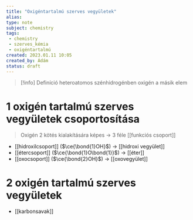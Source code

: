 ```yaml
---
title: "Oxigéntartalmú szerves vegyületek"
alias: 
type: note
subject: chemistry
tags:
 - chemistry
 - szerves_kémia
 - oxigéntartalmú
created: 2023.01.11 10:05
created_by: Ádám
status: draft
---
```

>[!info] Definíció
>heteroatomos szénhidrogénben oxigén a másik elem

# 1 oxigén tartalmú szerves vegyületek csoportosítása
> Oxigén 2 kötés kialakítására képes → 3 féle [[funkciós csoport]]
- [[hidroxilcsoport]] ($\ce{\bond{1}OH}$) → [[hidroxi vegyület]]
- [[étercsoport]] ($\ce{\bond{1}O\bond{1}}$) → [[éter]]
- [[oxocsoport]] ($\ce{\bond{2}OH}$) → [[oxovegyület]]

# 2 oxigén tartalmú szerves vegyületek 
- [[karbonsavak]]


  
